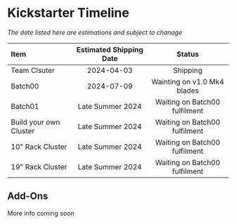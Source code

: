 
# Kickstarter Timeline
*The date listed here are estimations and subject to chanage*

| Item                   | Estimated Shipping Date | Status                        |
| :--------------------- | :---------------------: | :---------------------------: |
| Team Clsuter           | 2024-04-03              | Shipping                      |
| Batch00                | 2024-07-09              | Wainting on v1.0 Mk4 blades   |
| Batch01                | Late Summer 2024        | Waiting on Batch00 fulfilment |
| Build your own Cluster | Late Summer 2024        | Waiting on Batch00 fulfilment |
| 10" Rack Cluster       | Late Summer 2024        | Waiting on Batch00 fulfilment |
| 19" Rack Cluster       | Late Summer 2024        | Waiting on Batch00 fulfilment |

## Add-Ons
More info coming soon


